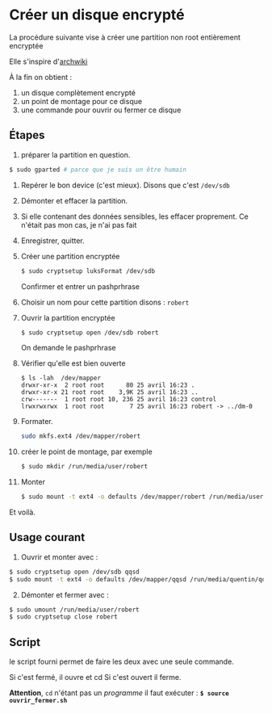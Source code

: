 # Créer un disque encrypté

La procédure suivante vise à créer une partition non root entièrement encryptée

Elle s'inspire d'[archwiki](https://wiki.archlinux.org/index.php/Dm-crypt/Encrypting_a_non-root_file_system)

À la fin on obtient :

1. un disque complètement encrypté
2. un point de montage pour ce disque
3. une commande pour ouvrir ou fermer ce disque

## Étapes

1. préparer la partition en question.

  ```bash
  $ sudo gparted # parce que je suis un être humain
  ```

  1. Repérer le bon device (c'est mieux). Disons que c'est `/dev/sdb`
  2. Démonter et effacer la partition.
  3. Si elle contenant des données sensibles, les effacer proprement. Ce n'était
      pas mon cas, je n'ai pas fait
  4. Enregistrer, quitter.
2. Créer une partition encryptée


    ```bash
    $ sudo cryptsetup luksFormat /dev/sdb
    ```

    Confirmer et entrer un pashprhrase

3.  Choisir un nom pour cette partition disons : `robert`
4.  Ouvrir la partition encryptée

      ```bash
      $ sudo cryptsetup open /dev/sdb robert
      ```

      On demande le pashprhrase

5. Vérifier qu'elle est bien ouverte

    ```
    $ ls -lah  /dev/mapper
    drwxr-xr-x  2 root root      80 25 avril 16:23 .
    drwxr-xr-x 21 root root    3,9K 25 avril 16:23 ..
    crw-------  1 root root 10, 236 25 avril 16:23 control
    lrwxrwxrwx  1 root root       7 25 avril 16:23 robert -> ../dm-0
    ```


6. Formater.

    ```bash
    sudo mkfs.ext4 /dev/mapper/robert
    ```

7.  créer le point de montage, par exemple

    ```bash
    $ sudo mkdir /run/media/user/robert
    ```

8. Monter

    ```bash
    $ sudo mount -t ext4 -o defaults /dev/mapper/robert /run/media/user/robert
    ```

Et voilà.

## Usage courant

1. Ouvrir et monter avec :

```bash
$ sudo cryptsetup open /dev/sdb qqsd
$ sudo mount -t ext4 -o defaults /dev/mapper/qqsd /run/media/quentin/qqsd
```

2. Démonter et fermer avec :

```bash
$ sudo umount /run/media/user/robert
$ sudo cryptsetup close robert
```

## Script

le script fourni permet de faire les deux avec une seule commande.

Si c'est fermé, il ouvre et cd
Si c'est ouvert il ferme.

**Attention**, `cd` n'étant pas un _programme_ il faut exécuter :
**`$ source ouvrir_fermer.sh`**
